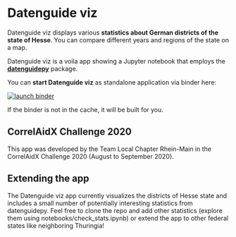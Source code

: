 # Datenguide viz

Datenguide viz displays various **statistics about German districts of the state of Hesse**. You can compare different years and regions of the state on a map.

Datenguide viz is a voila app showing a Jupyter notebook that employs the **[datenguidepy](https://github.com/CorrelAid/datenguide-python)** package.

You can **start Datenguide viz** as standalone application via binder here:

[![launch binder](https://mybinder.org/badge_logo.svg)](https://mybinder.org/v2/gh/CorrelAid/cax-challenge-rhein-main/master?urlpath=%2Fvoila%2Frender%2Fnotebooks%2Fapp.ipynb)

If the binder is not in the cache, it will be built for you.

## CorrelAidX Challenge 2020

This app was developed by the Team Local Chapter Rhein-Main in the CorrelAidX Challenge 2020 (August to September 2020).

## Extending the app

The Datenguide viz app currently visualizes the districts of Hesse state and includes a small number of potentially interesting statistics from datenguidepy. Feel free to clone the repo and add other statistics (explore them using notebooks/check_stats.ipynb) or extend the app to other federal states like neighboring Thuringia!
